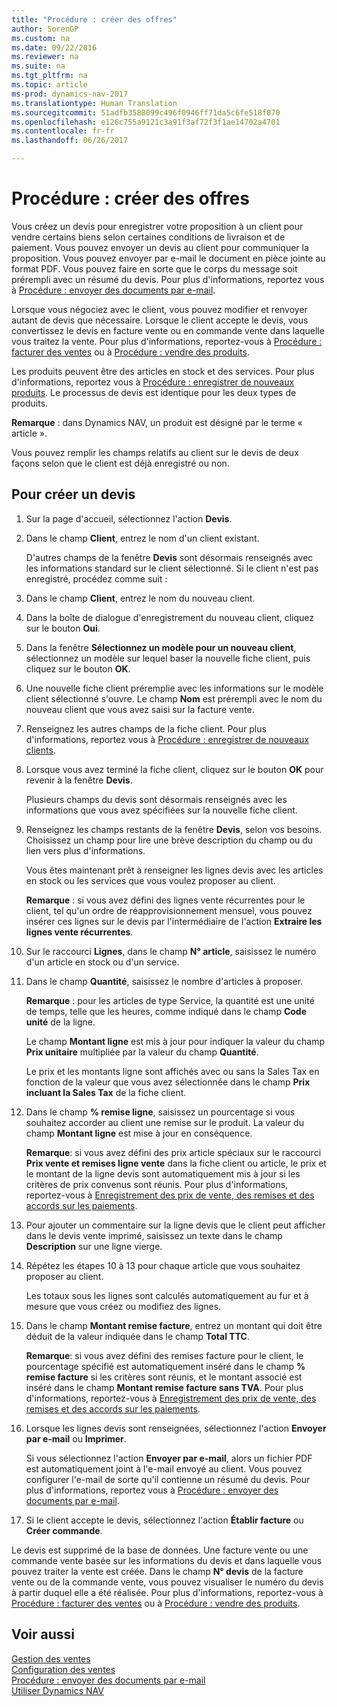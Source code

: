 ```yaml
---
title: "Procédure : créer des offres"
author: SorenGP
ms.custom: na
ms.date: 09/22/2016
ms.reviewer: na
ms.suite: na
ms.tgt_pltfrm: na
ms.topic: article
ms-prod: dynamics-nav-2017
ms.translationtype: Human Translation
ms.sourcegitcommit: 51adfb3588099c496f0946ff71da5c6fe518f070
ms.openlocfilehash: e126c755a9121c3a91f3af72f3f1ae14702a4701
ms.contentlocale: fr-fr
ms.lasthandoff: 06/26/2017

---
```


# <a name="how-to-make-offers"></a>Procédure : créer des offres
Vous créez un devis pour enregistrer votre proposition à un client pour vendre certains biens selon certaines conditions de livraison et de paiement. Vous pouvez envoyer un devis au client pour communiquer la proposition. Vous pouvez envoyer par e-mail le document en pièce jointe au format PDF. Vous pouvez faire en sorte que le corps du message soit prérempli avec un résumé du devis. Pour plus d'informations, reportez vous à [Procédure : envoyer des documents par e-mail](ui-how-send-documents-email.md).

Lorsque vous négociez avec le client, vous pouvez modifier et renvoyer autant de devis que nécessaire. Lorsque le client accepte le devis, vous convertissez le devis en facture vente ou en commande vente dans laquelle vous traitez la vente. Pour plus d'informations, reportez-vous à [Procédure : facturer des ventes](sales-how-invoice-sales.md) ou à [Procédure : vendre des produits](sales-how-sell-products.md).

Les produits peuvent être des articles en stock et des services. Pour plus d'informations, reportez vous à [Procédure : enregistrer de nouveaux produits](inventory-how-register-new-products.md). Le processus de devis est identique pour les deux types de produits.

**Remarque** : dans Dynamics NAV, un produit est désigné par le terme « article ».

Vous pouvez remplir les champs relatifs au client sur le devis de deux façons selon que le client est déjà enregistré ou non.

## <a name="to-create-a-sales-quote"></a>Pour créer un devis
1. Sur la page d'accueil, sélectionnez l'action **Devis**.  
2. Dans le champ **Client**, entrez le nom d'un client existant.

    D'autres champs de la fenêtre **Devis** sont désormais renseignés avec les informations standard sur le client sélectionné. Si le client n'est pas enregistré, procédez comme suit :

3. Dans le champ **Client**, entrez le nom du nouveau client.
4. Dans la boîte de dialogue d'enregistrement du nouveau client, cliquez sur le bouton **Oui**.
5. Dans la fenêtre **Sélectionnez un modèle pour un nouveau client**, sélectionnez un modèle sur lequel baser la nouvelle fiche client, puis cliquez sur le bouton **OK**.
6. Une nouvelle fiche client préremplie avec les informations sur le modèle client sélectionné s'ouvre. Le champ **Nom** est prérempli avec le nom du nouveau client que vous avez saisi sur la facture vente.
7. Renseignez les autres champs de la fiche client. Pour plus d'informations, reportez vous à [Procédure : enregistrer de nouveaux clients](sales-how-register-new-customers.md).  
8. Lorsque vous avez terminé la fiche client, cliquez sur le bouton **OK** pour revenir à la fenêtre **Devis**.

    Plusieurs champs du devis sont désormais renseignés avec les informations que vous avez spécifiées sur la nouvelle fiche client.
9. Renseignez les champs restants de la fenêtre **Devis**, selon vos besoins. Choisissez un champ pour lire une brève description du champ ou du lien vers plus d'informations.

    Vous êtes maintenant prêt à renseigner les lignes devis avec les articles en stock ou les services que vous voulez proposer au client.

    **Remarque** : si vous avez défini des lignes vente récurrentes pour le client, tel qu'un ordre de réapprovisionnement mensuel, vous pouvez insérer ces lignes sur le devis par l'intermédiaire de l'action **Extraire les lignes vente récurrentes**.
10. Sur le raccourci **Lignes**, dans le champ **N° article**, saisissez le numéro d'un article en stock ou d'un service.
11. Dans le champ **Quantité**, saisissez le nombre d'articles à proposer.

    **Remarque** : pour les articles de type Service, la quantité est une unité de temps, telle que les heures, comme indiqué dans le champ **Code unité** de la ligne.

    Le champ **Montant ligne** est mis à jour pour indiquer la valeur du champ **Prix unitaire** multipliée par la valeur du champ **Quantité**.

    Le prix et les montants ligne sont affichés avec ou sans la Sales Tax en fonction de la valeur que vous avez sélectionnée dans le champ **Prix incluant la Sales Tax** de la fiche client.
12. Dans le champ **% remise ligne**, saisissez un pourcentage si vous souhaitez accorder au client une remise sur le produit. La valeur du champ **Montant ligne** est mise à jour en conséquence.

    **Remarque**: si vous avez défini des prix article spéciaux sur le raccourci **Prix vente et remises ligne vente** dans la fiche client ou article, le prix et le montant de la ligne devis sont automatiquement mis à jour si les critères de prix convenus sont réunis. Pour plus d'informations, reportez-vous à [Enregistrement des prix de vente, des remises et des accords sur les paiements](sales-how-record-sales-price-discount-payment-agreements.md).
13. Pour ajouter un commentaire sur la ligne devis que le client peut afficher dans le devis vente imprimé, saisissez un texte dans le champ **Description** sur une ligne vierge.  
14. Répétez les étapes 10 à 13 pour chaque article que vous souhaitez proposer au client.

    Les totaux sous les lignes sont calculés automatiquement au fur et à mesure que vous créez ou modifiez des lignes.
15. Dans le champ **Montant remise facture**, entrez un montant qui doit être déduit de la valeur indiquée dans le champ **Total TTC**.

    **Remarque**: si vous avez défini des remises facture pour le client, le pourcentage spécifié est automatiquement inséré dans le champ **% remise facture** si les critères sont réunis, et le montant associé est inséré dans le champ **Montant remise facture sans TVA**. Pour plus d'informations, reportez-vous à [Enregistrement des prix de vente, des remises et des accords sur les paiements](sales-how-record-sales-price-discount-payment-agreements.md).
16. Lorsque les lignes devis sont renseignées, sélectionnez l'action **Envoyer par e-mail** ou **Imprimer**.

    Si vous sélectionnez l'action **Envoyer par e-mail**, alors un fichier PDF est automatiquement joint à l'e-mail envoyé au client. Vous pouvez configurer l'e-mail de sorte qu'il contienne un résumé du devis. Pour plus d'informations, reportez vous à [Procédure : envoyer des documents par e-mail](ui-how-send-documents-email.md).
17. Si le client accepte le devis, sélectionnez l'action **Établir facture** ou **Créer commande**.

Le devis est supprimé de la base de données. Une facture vente ou une commande vente basée sur les informations du devis et dans laquelle vous pouvez traiter la vente est créée. Dans le champ **N° devis** de la facture vente ou de la commande vente, vous pouvez visualiser le numéro du devis à partir duquel elle a été réalisée. Pour plus d'informations, reportez-vous à [Procédure : facturer des ventes](sales-how-invoice-sales.md) ou à [Procédure : vendre des produits](sales-how-sell-products.md).

## <a name="see-also"></a>Voir aussi  
[Gestion des ventes](sales-manage-sales.md)  
[Configuration des ventes](sales-setup-sales.md)  
[Procédure : envoyer des documents par e-mail](ui-how-send-documents-email.md)  
[Utiliser Dynamics NAV](ui-work-product.md)


